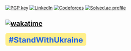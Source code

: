 [![PGP key](https://img.shields.io/badge/pgp-58EAE3BA42E77BA8-blue)](https://keys.openpgp.org/vks/v1/by-fingerprint/4F446A374744DFB597B87F9758EAE3BA42E77BA8)
[![LinkedIn](https://img.shields.io/badge/LinkedIn-blue?logo=linkedin)](https://www.linkedin.com/in/seonghyeoncho/)
[![Codeforces](https://img.shields.io/badge/dynamic/json?&color=03A89E&logoColor=white&logo=codeforces&label=Codeforces&url=https://competitive-coding-api.herokuapp.com/api/codeforces/ghssh&query=%24.rating&cacheSeconds=259200)](https://codeforces.com/profile/ghssh)
[![Solved.ac profile](http://mazassumnida.herokuapp.com/api/mini/generate_badge?boj=ghssh1)](https://solved.ac/ghssh1)

[![wakatime](https://wakatime.com/badge/user/ea1121a2-da34-46d0-8238-02c796ad82bc.svg)](https://wakatime.com/@ea1121a2-da34-46d0-8238-02c796ad82bc)
---
[![StandWithUkraine](https://raw.githubusercontent.com/vshymanskyy/StandWithUkraine/main/badges/StandWithUkraine.svg)](https://github.com/vshymanskyy/StandWithUkraine/blob/main/docs/README.md)
